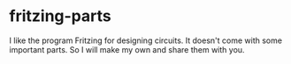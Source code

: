 # fritzing-parts
I like the program Fritzing for designing circuits. It doesn't come with some important parts. So I will make my own and share them with you.
